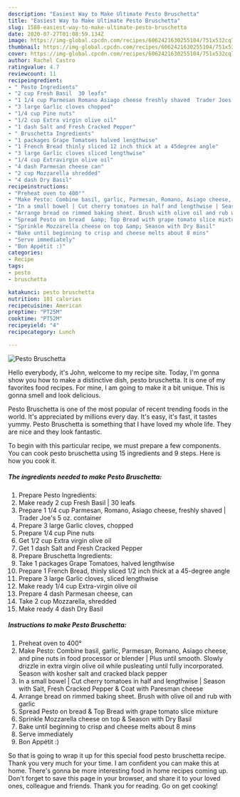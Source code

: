 ```yaml
---
description: "Easiest Way to Make Ultimate Pesto Bruschetta"
title: "Easiest Way to Make Ultimate Pesto Bruschetta"
slug: 1588-easiest-way-to-make-ultimate-pesto-bruschetta
date: 2020-07-27T01:08:59.134Z
image: https://img-global.cpcdn.com/recipes/6062421630255104/751x532cq70/pesto-bruschetta-recipe-main-photo.jpg
thumbnail: https://img-global.cpcdn.com/recipes/6062421630255104/751x532cq70/pesto-bruschetta-recipe-main-photo.jpg
cover: https://img-global.cpcdn.com/recipes/6062421630255104/751x532cq70/pesto-bruschetta-recipe-main-photo.jpg
author: Rachel Castro
ratingvalue: 4.7
reviewcount: 11
recipeingredient:
- " Pesto Ingredients"
- "2 cup Fresh Basil  30 leafs"
- "1 1/4 cup Parmesan Romano Asiago cheese freshly shaved  Trader Joes 5 oz container"
- "3 large Garlic cloves chopped"
- "1/4 cup Pine nuts"
- "1/2 cup Extra virgin olive oil"
- "1 dash Salt and Fresh Cracked Pepper"
- " Bruschetta Ingredients"
- "1 packages Grape Tomatoes halved lengthwise"
- "1 French Bread thinly sliced 12 inch thick at a 45degree angle"
- "3 large Garlic cloves sliced lengthwise"
- "1/4 cup Extravirgin olive oil"
- "4 dash Parmesan cheese can"
- "2 cup Mozzarella shredded"
- "4 dash Dry Basil"
recipeinstructions:
- "Preheat oven to 400°"
- "Make Pesto: Combine basil, garlic, Parmesan, Romano, Asiago cheese, and pine nuts in food processor or blender | Plus until smooth.  Slowly drizzle in extra virgin olive oil while pusleating until fully incorporated. Season with kosher salt and cracked black pepper"
- "In a small bowel | Cut cherry tomatoes in half and lengthwise | Season with Salt, Fresh Cracked Pepper &amp; Coat with Paresman cheese"
- "Arrange bread on rimmed baking sheet. Brush with olive oil and rub with garlic"
- "Spread Pesto on bread  &amp; Top Bread with grape tomato slice mixture"
- "Sprinkle Mozzarella cheese on top &amp; Season with Dry Basil"
- "Bake until beginning to crisp and cheese melts about 8 mins"
- "Serve immediately"
- "Bon Appétit :)"
categories:
- Recipe
tags:
- pesto
- bruschetta

katakunci: pesto bruschetta 
nutrition: 181 calories
recipecuisine: American
preptime: "PT25M"
cooktime: "PT52M"
recipeyield: "4"
recipecategory: Lunch

---
```



![Pesto Bruschetta](https://img-global.cpcdn.com/recipes/6062421630255104/751x532cq70/pesto-bruschetta-recipe-main-photo.jpg)

Hello everybody, it's John, welcome to my recipe site. Today, I'm gonna show you how to make a distinctive dish, pesto bruschetta. It is one of my favorites food recipes. For mine, I am going to make it a bit unique. This is gonna smell and look delicious.



Pesto Bruschetta is one of the most popular of recent trending foods in the world. It's appreciated by millions every day. It's easy, it's fast, it tastes yummy. Pesto Bruschetta is something that I have loved my whole life. They are nice and they look fantastic.


To begin with this particular recipe, we must prepare a few components. You can cook pesto bruschetta using 15 ingredients and 9 steps. Here is how you cook it.

<!--inarticleads1-->

##### The ingredients needed to make Pesto Bruschetta:

1. Prepare  Pesto Ingredients:
1. Make ready 2 cup Fresh Basil | 30 leafs
1. Prepare 1 1/4 cup Parmesan, Romano, Asiago cheese, freshly shaved | Trader Joe&#39;s 5 oz. container
1. Prepare 3 large Garlic cloves, chopped
1. Prepare 1/4 cup Pine nuts
1. Get 1/2 cup Extra virgin olive oil
1. Get 1 dash Salt and Fresh Cracked Pepper
1. Prepare  Bruschetta Ingredients:
1. Take 1 packages Grape Tomatoes, halved lengthwise
1. Prepare 1 French Bread, thinly sliced 1/2 inch thick at a 45-degree angle
1. Prepare 3 large Garlic cloves, sliced lengthwise
1. Make ready 1/4 cup Extra-virgin olive oil
1. Prepare 4 dash Parmesan cheese, can
1. Take 2 cup Mozzarella, shredded
1. Make ready 4 dash Dry Basil




<!--inarticleads2-->

##### Instructions to make Pesto Bruschetta:

1. Preheat oven to 400°
1. Make Pesto: Combine basil, garlic, Parmesan, Romano, Asiago cheese, and pine nuts in food processor or blender | Plus until smooth.  Slowly drizzle in extra virgin olive oil while pusleating until fully incorporated. Season with kosher salt and cracked black pepper
1. In a small bowel | Cut cherry tomatoes in half and lengthwise | Season with Salt, Fresh Cracked Pepper &amp; Coat with Paresman cheese
1. Arrange bread on rimmed baking sheet. Brush with olive oil and rub with garlic
1. Spread Pesto on bread  &amp; Top Bread with grape tomato slice mixture
1. Sprinkle Mozzarella cheese on top &amp; Season with Dry Basil
1. Bake until beginning to crisp and cheese melts about 8 mins
1. Serve immediately
1. Bon Appétit :)




So that is going to wrap it up for this special food pesto bruschetta recipe. Thank you very much for your time. I am confident you can make this at home. There's gonna be more interesting food in home recipes coming up. Don't forget to save this page in your browser, and share it to your loved ones, colleague and friends. Thank you for reading. Go on get cooking!
